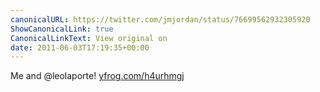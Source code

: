```yaml
---
canonicalURL: https://twitter.com/jmjordan/status/76699562932305920
ShowCanonicalLink: true
CanonicalLinkText: View original on
date: 2011-06-03T17:19:35+00:00
---
```

Me and @leolaporte! [yfrog.com/h4urhmgj](http://yfrog.com/h4urhmgj)